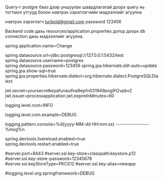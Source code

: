 Query-г postgre бааз дээр уншуулах шаардлагатай доорх query нь тогтмол утгууд болон нэвтрэх хэрэглэгчийн мэдээллийг агуулна

нэвтрэх хэрэглэгч turbold@gmail.com password 123456

Backend code дахь resources/application.properties дотор доорх db connection дахь мэдээллийг агуулна.

spring.application.name=Change

spring.datasource.url=jdbc:postgresql://127.0.0.1:5432/test
spring.datasource.username=postgres
spring.datasource.password=123456
spring.jpa.hibernate.ddl-auto=update
spring.jpa.show-sql=true
spring.jpa.properties.hibernate.dialect=org.hibernate.dialect.PostgreSQLDialect

jwt.secret=yoursecretkeyafunauifna9epfn031949png912vpbv2
jwt.issuer=processapplication
jwt.expireInMinutes=60

logging.level.root=INFO

logging.level.com.example=DEBUG

logging.pattern.console=%d{yyyy-MM-dd HH:mm:ss} ----------------- %msg%n

spring.devtools.livereload.enabled=true
spring.devtools.restart.enabled=true

#server.port=8443
#server.ssl.key-store=classpath:keystore.p12
#server.ssl.key-store-password=12345678
#server.ssl.keyStoreType=PKCS12
#server.ssl.key-alias=newapp

#logging.level.org.springframework=DEBUG


